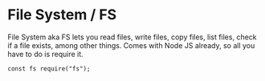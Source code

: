 # File System / FS

File System aka FS lets you read files, write files, copy files, list files, check if a file exists, among other things. Comes with Node JS already, so all you have to do is require it.
```
const fs require("fs");
```